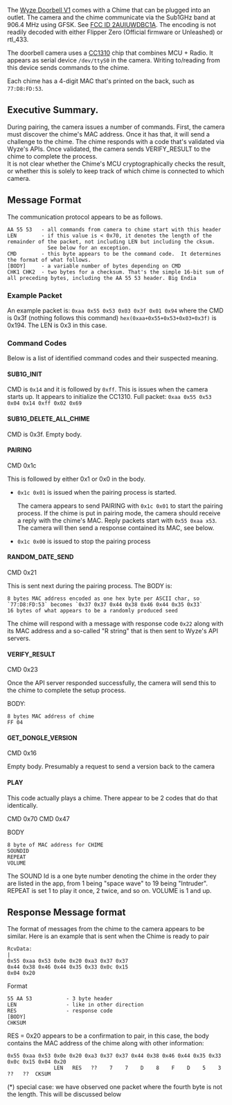 The [Wyze Doorbell V1](https://www.wyze.com/products/wyze-doorbell) comes with a Chime that can be plugged into an outlet.  The camera and the chime communicate via the Sub1GHz band at 906.4 MHz using GFSK. See [FCC ID 2AUIUWDBC1A](https://fcc.report/FCC-ID/2AUIUWDBC1A/5922685).
The encoding is not readily decoded with either Flipper Zero (Official firmware or Unleashed) or rtl_433.

The doorbell camera uses a [CC1310](https://www.ti.com/product/CC1310) chip that combines MCU + Radio. It appears as serial device `/dev/ttyS0` in the camera.  Writing to/reading from this device sends commands to the chime.

Each chime has a 4-digit MAC that's printed on the back, such as `77:D8:FD:53`.

## Executive Summary.
During pairing, the camera issues a number of commands. First, the camera must discover the chime's MAC address.
Once it has that, it will send a challenge to the chime. The chime responds with a code that's validated via Wyze's APIs.
Once validated, the camera sends VERIFY_RESULT to the chime to complete the process.  
It is not clear whether the Chime's MCU cryptographically checks the result, or whether this is solely to
keep track of which chime is connected to which camera.

## Message Format
The communication protocol appears to be as follows.  
```
AA 55 53   - all commands from camera to chime start with this header
LEN        - if this value is < 0x70, it denotes the length of the remainder of the packet, not including LEN but including the cksum.
             See below for an exception.
CMD        - this byte appears to be the command code.  It determines the format of what follows.
[BODY]     - a variable number of bytes depending on CMD
CHK1 CHK2  - two bytes for a checksum. That's the simple 16-bit sum of all preceding bytes, including the AA 55 53 header. Big Endia
```

### Example Packet
An example packet is:
`0xaa 0x55 0x53 0x03 0x3f 0x01 0x94`
where the CMD is 0x3f (nothing follows this command)
`hex(0xaa+0x55+0x53+0x03+0x3f)` is 0x194. The LEN is 0x3 in this case.

### Command Codes

Below is a list of identified command codes and their suspected meaning.

#### SUB1G_INIT

CMD is `0x14` and it is followed by `0xff`.  This is issues when the camera starts up. It appears to initialize the CC1310.
Full packet: `0xaa 0x55 0x53 0x04 0x14 0xff 0x02 0x69`

#### SUB1G_DELETE_ALL_CHIME

CMD is 0x3f.  Empty body. 

#### PAIRING

CMD 0x1c

This is followed by either 0x1 or 0x0 in the body.

- `0x1c 0x01` is issued when the pairing process is started.

  The camera appears to send PAIRING with `0x1c 0x01` to start the pairing process. If the chime is put in pairing mode, 
  the camera should receive a reply with the chime's MAC.  Reply packets start with `0x55 0xaa x53`. The camera will then
  send a response contained its MAC, see below.

- `0x1c 0x00` is issued to stop the pairing process

#### RANDOM_DATE_SEND

CMD 0x21

This is sent next during the pairing process.
The BODY is:
```
8 bytes MAC address encoded as one hex byte per ASCII char, so `77:D8:FD:53` becomes `0x37 0x37 0x44 0x38 0x46 0x44 0x35 0x33`
16 bytes of what appears to be a randomly produced seed
```

The chime will respond with a message with response code `0x22` along with its MAC address and a so-called "R string" that is then sent to Wyze's API servers.

#### VERIFY_RESULT

CMD 0x23

Once the API server responded successfully, the camera will send this to the chime to complete the setup process.

BODY: 
```
8 bytes MAC address of chime
FF 04
```

#### GET_DONGLE_VERSION

CMD 0x16

Empty body.  Presumably a request to send a version back to the camera

#### PLAY

This code actually plays a chime. There appear to be 2 codes that do that identically.

CMD 0x70
CMD 0x47

BODY
```
8 byte of MAC address for CHIME
SOUNDID
REPEAT
VOLUME
```

The SOUND Id is a one byte number denoting the chime in the order they are listed in the app, from 1 being "space wave" to 19 being "Intruder". REPEAT is set 1 to play it once, 2 twice, and so on.
VOLUME is 1 and up.

## Response Message format

The format of messages from the chime to the camera appears to be similar. Here is an example that is sent when the Chime is ready to pair
```
RcvData:                                                                               |
0x55 0xaa 0x53 0x0e 0x20 0xa3 0x37 0x37 
0x44 0x38 0x46 0x44 0x35 0x33 0x0c 0x15
0x04 0x20 
```
Format
```
55 AA 53           - 3 byte header
LEN                - like in other direction
RES                - response code
[BODY]
CHKSUM
```

RES = 0x20 appears to be a confirmation to pair, in this case, the body contains the MAC address of the chime along with other
information:
```
0x55 0xaa 0x53 0x0e 0x20 0xa3 0x37 0x37 0x44 0x38 0x46 0x44 0x35 0x33 0x0c 0x15 0x04 0x20
               LEN   RES   ??    7    7    D    8    F    D    5    3   ??   ??  CKSUM    
```


(*) special case: we have observed one packet where the fourth byte is not the length. This will be discussed below